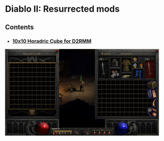 # Diablo II: Resurrected mods

## Contents

- ### [10x10 Horadric Cube for D2RMM](./10x10Cube)
![](./10x10Cube/_meta/mouse.jpg)